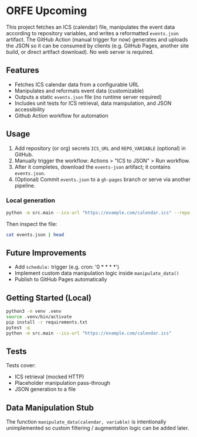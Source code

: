 # ORFE Upcoming

This project fetches an ICS (calendar) file, manipulates the event data according to repository variables, and writes a reformatted `events.json` artifact. The GitHub Action (manual trigger for now) generates and uploads the JSON so it can be consumed by clients (e.g. GitHub Pages, another site build, or direct artifact download). No web server is required.

## Features
- Fetches ICS calendar data from a configurable URL
- Manipulates and reformats event data (customizable)
- Outputs a static `events.json` file (no runtime server required)
- Includes unit tests for ICS retrieval, data manipulation, and JSON accessibility
- Github Action workflow for automation

## Usage
1. Add repository (or org) secrets `ICS_URL` and `REPO_VARIABLE` (optional) in GitHub.
2. Manually trigger the workflow: Actions > "ICS to JSON" > Run workflow.
3. After it completes, download the `events-json` artifact; it contains `events.json`.
4. (Optional) Commit `events.json` to a `gh-pages` branch or serve via another pipeline.

### Local generation
```bash
python -m src.main --ics-url "https://example.com/calendar.ics" --repo-variable sample --output events.json
```
Then inspect the file:
```bash
cat events.json | head
```

## Future Improvements
- Add `schedule:` trigger (e.g. cron: '0 * * * *')
- Implement custom data manipulation logic inside `manipulate_data()`
- Publish to GitHub Pages automatically

## Getting Started (Local)
```bash
python3 -m venv .venv
source .venv/bin/activate
pip install -r requirements.txt
pytest -q
python -m src.main --ics-url "https://example.com/calendar.ics"
```

## Tests
Tests cover:
- ICS retrieval (mocked HTTP)
- Placeholder manipulation pass-through
- JSON generation to a file

## Data Manipulation Stub
The function `manipulate_data(calendar, variable)` is intentionally unimplemented so custom filtering / augmentation logic can be added later.
